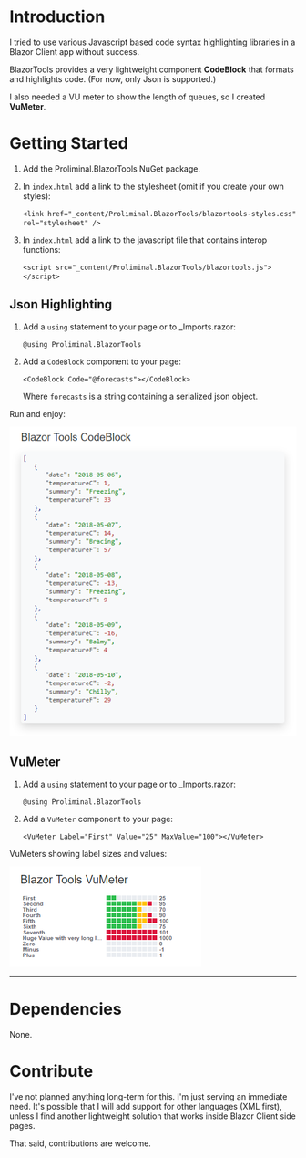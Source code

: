# Introduction 

I tried to use various Javascript based code syntax highlighting libraries in a Blazor Client app without success.  

BlazorTools provides a very lightweight component <strong>CodeBlock</strong> that formats and highlights code. (For now, only Json is supported.)

I also needed a VU meter to show the length of queues, so I created <strong>VuMeter</strong>. 


# Getting Started

1. Add the Proliminal.BlazorTools NuGet package.


3. In `index.html` add a link to the stylesheet (omit if you create your own styles):

    ```
    <link href="_content/Proliminal.BlazorTools/blazortools-styles.css" rel="stylesheet" />
    ```

4. In `index.html` add a link to the javascript file that contains interop functions:

    ```
    <script src="_content/Proliminal.BlazorTools/blazortools.js"></script>
    ```

## Json Highlighting

1. Add a `using` statement to your page or to _Imports.razor:

    ```
    @using Proliminal.BlazorTools
    ```

2. Add a `CodeBlock` component to your page:  

    ```
    <CodeBlock Code="@forecasts"></CodeBlock>
    ``` 

    Where `forecasts` is a string containing a serialized json object.


Run and enjoy:

![image](.assets/blazor-tools-codeblock-example.png)

## VuMeter

1. Add a `using` statement to your page or to _Imports.razor:

    ```
    @using Proliminal.BlazorTools
    ```

2. Add a `VuMeter` component to your page:

    ```
    <VuMeter Label="First" Value="25" MaxValue="100"></VuMeter>
    ```

VuMeters showing label sizes and values:

![image](.assets/blazor-tools-vumeter-example.png)

---
# Dependencies


None.


# Contribute
I've not planned anything long-term for this. I'm just serving an immediate need. It's possible that I will add support for other languages (XML first), unless I find another lightweight solution that works inside Blazor Client side pages.

That said, contributions are welcome.
